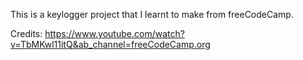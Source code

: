 This is a keylogger project that I learnt to make from freeCodeCamp.

Credits:
https://www.youtube.com/watch?v=TbMKwl11itQ&ab_channel=freeCodeCamp.org
